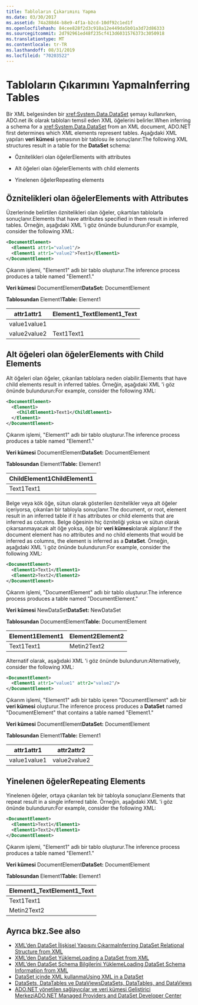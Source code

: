 ```yaml
---
title: Tabloların Çıkarımını Yapma
ms.date: 03/30/2017
ms.assetid: 74a288d4-b8e9-4f1a-b2cd-10df92c1ed1f
ms.openlocfilehash: 84cee828f2d3c918a12e449da5b01a3d72d86333
ms.sourcegitcommit: 2d792961ed48f235cf413d6031576373c3050918
ms.translationtype: MT
ms.contentlocale: tr-TR
ms.lasthandoff: 08/31/2019
ms.locfileid: "70203522"
---
```

# <a name="inferring-tables"></a><span data-ttu-id="b5f76-102">Tabloların Çıkarımını Yapma</span><span class="sxs-lookup"><span data-stu-id="b5f76-102">Inferring Tables</span></span>
<span data-ttu-id="b5f76-103">Bir XML belgesinden bir <xref:System.Data.DataSet> şemayı kullanırken, ADO.net ilk olarak tabloları temsil eden XML öğelerini belirler.</span><span class="sxs-lookup"><span data-stu-id="b5f76-103">When inferring a schema for a <xref:System.Data.DataSet> from an XML document, ADO.NET first determines which XML elements represent tables.</span></span> <span data-ttu-id="b5f76-104">Aşağıdaki XML yapıları **veri kümesi** şemasının bir tablosu ile sonuçlanır:</span><span class="sxs-lookup"><span data-stu-id="b5f76-104">The following XML structures result in a table for the **DataSet** schema:</span></span>  
  
- <span data-ttu-id="b5f76-105">Öznitelikleri olan öğeler</span><span class="sxs-lookup"><span data-stu-id="b5f76-105">Elements with attributes</span></span>  
  
- <span data-ttu-id="b5f76-106">Alt öğeleri olan öğeler</span><span class="sxs-lookup"><span data-stu-id="b5f76-106">Elements with child elements</span></span>  
  
- <span data-ttu-id="b5f76-107">Yinelenen öğeler</span><span class="sxs-lookup"><span data-stu-id="b5f76-107">Repeating elements</span></span>  
  
## <a name="elements-with-attributes"></a><span data-ttu-id="b5f76-108">Öznitelikleri olan öğeler</span><span class="sxs-lookup"><span data-stu-id="b5f76-108">Elements with Attributes</span></span>  
 <span data-ttu-id="b5f76-109">Üzerlerinde belirtilen öznitelikleri olan öğeler, çıkartılan tablolarla sonuçlanır.</span><span class="sxs-lookup"><span data-stu-id="b5f76-109">Elements that have attributes specified in them result in inferred tables.</span></span> <span data-ttu-id="b5f76-110">Örneğin, aşağıdaki XML 'i göz önünde bulundurun:</span><span class="sxs-lookup"><span data-stu-id="b5f76-110">For example, consider the following XML:</span></span>  
  
```xml  
<DocumentElement>  
  <Element1 attr1="value1"/>  
  <Element1 attr1="value2">Text1</Element1>  
</DocumentElement>  
```  
  
 <span data-ttu-id="b5f76-111">Çıkarım işlemi, "Element1" adlı bir tablo oluşturur.</span><span class="sxs-lookup"><span data-stu-id="b5f76-111">The inference process produces a table named "Element1."</span></span>  
  
 <span data-ttu-id="b5f76-112">**Veri kümesi** DocumentElement</span><span class="sxs-lookup"><span data-stu-id="b5f76-112">**DataSet:** DocumentElement</span></span>  
  
 <span data-ttu-id="b5f76-113">**Tablosundan** Element1</span><span class="sxs-lookup"><span data-stu-id="b5f76-113">**Table:** Element1</span></span>  
  
|<span data-ttu-id="b5f76-114">attr1</span><span class="sxs-lookup"><span data-stu-id="b5f76-114">attr1</span></span>|<span data-ttu-id="b5f76-115">Element1_Text</span><span class="sxs-lookup"><span data-stu-id="b5f76-115">Element1_Text</span></span>|  
|-----------|--------------------|  
|<span data-ttu-id="b5f76-116">value1</span><span class="sxs-lookup"><span data-stu-id="b5f76-116">value1</span></span>||  
|<span data-ttu-id="b5f76-117">value2</span><span class="sxs-lookup"><span data-stu-id="b5f76-117">value2</span></span>|<span data-ttu-id="b5f76-118">Text1</span><span class="sxs-lookup"><span data-stu-id="b5f76-118">Text1</span></span>|  
  
## <a name="elements-with-child-elements"></a><span data-ttu-id="b5f76-119">Alt öğeleri olan öğeler</span><span class="sxs-lookup"><span data-stu-id="b5f76-119">Elements with Child Elements</span></span>  
 <span data-ttu-id="b5f76-120">Alt öğeleri olan öğeler, çıkarılan tablolara neden olabilir.</span><span class="sxs-lookup"><span data-stu-id="b5f76-120">Elements that have child elements result in inferred tables.</span></span> <span data-ttu-id="b5f76-121">Örneğin, aşağıdaki XML 'i göz önünde bulundurun:</span><span class="sxs-lookup"><span data-stu-id="b5f76-121">For example, consider the following XML:</span></span>  
  
```xml  
<DocumentElement>  
  <Element1>  
    <ChildElement1>Text1</ChildElement1>  
  </Element1>  
</DocumentElement>  
```  
  
 <span data-ttu-id="b5f76-122">Çıkarım işlemi, "Element1" adlı bir tablo oluşturur.</span><span class="sxs-lookup"><span data-stu-id="b5f76-122">The inference process produces a table named "Element1."</span></span>  
  
 <span data-ttu-id="b5f76-123">**Veri kümesi** DocumentElement</span><span class="sxs-lookup"><span data-stu-id="b5f76-123">**DataSet:** DocumentElement</span></span>  
  
 <span data-ttu-id="b5f76-124">**Tablosundan** Element1</span><span class="sxs-lookup"><span data-stu-id="b5f76-124">**Table:** Element1</span></span>  
  
|<span data-ttu-id="b5f76-125">ChildElement1</span><span class="sxs-lookup"><span data-stu-id="b5f76-125">ChildElement1</span></span>|  
|-------------------|  
|<span data-ttu-id="b5f76-126">Text1</span><span class="sxs-lookup"><span data-stu-id="b5f76-126">Text1</span></span>|  
  
 <span data-ttu-id="b5f76-127">Belge veya kök öğe, sütun olarak gösterilen öznitelikler veya alt öğeler içeriyorsa, çıkarılan bir tabloyla sonuçlanır.</span><span class="sxs-lookup"><span data-stu-id="b5f76-127">The document, or root, element result in an inferred table if it has attributes or child elements that are inferred as columns.</span></span> <span data-ttu-id="b5f76-128">Belge öğesinin hiç özniteliği yoksa ve sütun olarak çıkarsanmayacak alt öğe yoksa, öğe bir **veri kümesi**olarak algılanır.</span><span class="sxs-lookup"><span data-stu-id="b5f76-128">If the document element has no attributes and no child elements that would be inferred as columns, the element is inferred as a **DataSet**.</span></span> <span data-ttu-id="b5f76-129">Örneğin, aşağıdaki XML 'i göz önünde bulundurun:</span><span class="sxs-lookup"><span data-stu-id="b5f76-129">For example, consider the following XML:</span></span>  
  
```xml  
<DocumentElement>  
  <Element1>Text1</Element1>  
  <Element2>Text2</Element2>  
</DocumentElement>  
```  
  
 <span data-ttu-id="b5f76-130">Çıkarım işlemi, "DocumentElement" adlı bir tablo oluşturur.</span><span class="sxs-lookup"><span data-stu-id="b5f76-130">The inference process produces a table named "DocumentElement."</span></span>  
  
 <span data-ttu-id="b5f76-131">**Veri kümesi** NewDataSet</span><span class="sxs-lookup"><span data-stu-id="b5f76-131">**DataSet:** NewDataSet</span></span>  
  
 <span data-ttu-id="b5f76-132">**Tablosundan** DocumentElement</span><span class="sxs-lookup"><span data-stu-id="b5f76-132">**Table:** DocumentElement</span></span>  
  
|<span data-ttu-id="b5f76-133">Element1</span><span class="sxs-lookup"><span data-stu-id="b5f76-133">Element1</span></span>|<span data-ttu-id="b5f76-134">Element2</span><span class="sxs-lookup"><span data-stu-id="b5f76-134">Element2</span></span>|  
|--------------|--------------|  
|<span data-ttu-id="b5f76-135">Text1</span><span class="sxs-lookup"><span data-stu-id="b5f76-135">Text1</span></span>|<span data-ttu-id="b5f76-136">Metin2</span><span class="sxs-lookup"><span data-stu-id="b5f76-136">Text2</span></span>|  
  
 <span data-ttu-id="b5f76-137">Alternatif olarak, aşağıdaki XML 'i göz önünde bulundurun:</span><span class="sxs-lookup"><span data-stu-id="b5f76-137">Alternatively, consider the following XML:</span></span>  
  
```xml  
<DocumentElement>  
  <Element1 attr1="value1" attr2="value2"/>  
</DocumentElement>  
```  
  
 <span data-ttu-id="b5f76-138">Çıkarım işlemi, "Element1" adlı bir tablo içeren "DocumentElement" adlı bir **veri kümesi** oluşturur.</span><span class="sxs-lookup"><span data-stu-id="b5f76-138">The inference process produces a **DataSet** named "DocumentElement" that contains a table named "Element1."</span></span>  
  
 <span data-ttu-id="b5f76-139">**Veri kümesi** DocumentElement</span><span class="sxs-lookup"><span data-stu-id="b5f76-139">**DataSet:** DocumentElement</span></span>  
  
 <span data-ttu-id="b5f76-140">**Tablosundan** Element1</span><span class="sxs-lookup"><span data-stu-id="b5f76-140">**Table:** Element1</span></span>  
  
|<span data-ttu-id="b5f76-141">attr1</span><span class="sxs-lookup"><span data-stu-id="b5f76-141">attr1</span></span>|<span data-ttu-id="b5f76-142">attr2</span><span class="sxs-lookup"><span data-stu-id="b5f76-142">attr2</span></span>|  
|-----------|-----------|  
|<span data-ttu-id="b5f76-143">value1</span><span class="sxs-lookup"><span data-stu-id="b5f76-143">value1</span></span>|<span data-ttu-id="b5f76-144">value2</span><span class="sxs-lookup"><span data-stu-id="b5f76-144">value2</span></span>|  
  
## <a name="repeating-elements"></a><span data-ttu-id="b5f76-145">Yinelenen öğeler</span><span class="sxs-lookup"><span data-stu-id="b5f76-145">Repeating Elements</span></span>  
 <span data-ttu-id="b5f76-146">Yinelenen öğeler, ortaya çıkarılan tek bir tabloyla sonuçlanır.</span><span class="sxs-lookup"><span data-stu-id="b5f76-146">Elements that repeat result in a single inferred table.</span></span> <span data-ttu-id="b5f76-147">Örneğin, aşağıdaki XML 'i göz önünde bulundurun:</span><span class="sxs-lookup"><span data-stu-id="b5f76-147">For example, consider the following XML:</span></span>  
  
```xml  
<DocumentElement>  
  <Element1>Text1</Element1>  
  <Element1>Text2</Element1>  
</DocumentElement>  
```  
  
 <span data-ttu-id="b5f76-148">Çıkarım işlemi, "Element1" adlı bir tablo oluşturur.</span><span class="sxs-lookup"><span data-stu-id="b5f76-148">The inference process produces a table named "Element1."</span></span>  
  
 <span data-ttu-id="b5f76-149">**Veri kümesi** DocumentElement</span><span class="sxs-lookup"><span data-stu-id="b5f76-149">**DataSet:** DocumentElement</span></span>  
  
 <span data-ttu-id="b5f76-150">**Tablosundan** Element1</span><span class="sxs-lookup"><span data-stu-id="b5f76-150">**Table:** Element1</span></span>  
  
|<span data-ttu-id="b5f76-151">Element1_Text</span><span class="sxs-lookup"><span data-stu-id="b5f76-151">Element1_Text</span></span>|  
|--------------------|  
|<span data-ttu-id="b5f76-152">Text1</span><span class="sxs-lookup"><span data-stu-id="b5f76-152">Text1</span></span>|  
|<span data-ttu-id="b5f76-153">Metin2</span><span class="sxs-lookup"><span data-stu-id="b5f76-153">Text2</span></span>|  
  
## <a name="see-also"></a><span data-ttu-id="b5f76-154">Ayrıca bkz.</span><span class="sxs-lookup"><span data-stu-id="b5f76-154">See also</span></span>

- [<span data-ttu-id="b5f76-155">XML’den DataSet İlişkisel Yapısını Çıkarma</span><span class="sxs-lookup"><span data-stu-id="b5f76-155">Inferring DataSet Relational Structure from XML</span></span>](inferring-dataset-relational-structure-from-xml.md)
- [<span data-ttu-id="b5f76-156">XML’den DataSet Yükleme</span><span class="sxs-lookup"><span data-stu-id="b5f76-156">Loading a DataSet from XML</span></span>](loading-a-dataset-from-xml.md)
- [<span data-ttu-id="b5f76-157">XML’den DataSet Schema Bilgilerini Yükleme</span><span class="sxs-lookup"><span data-stu-id="b5f76-157">Loading DataSet Schema Information from XML</span></span>](loading-dataset-schema-information-from-xml.md)
- [<span data-ttu-id="b5f76-158">DataSet içinde XML kullanma</span><span class="sxs-lookup"><span data-stu-id="b5f76-158">Using XML in a DataSet</span></span>](using-xml-in-a-dataset.md)
- [<span data-ttu-id="b5f76-159">DataSets, DataTables ve DataViews</span><span class="sxs-lookup"><span data-stu-id="b5f76-159">DataSets, DataTables, and DataViews</span></span>](index.md)
- [<span data-ttu-id="b5f76-160">ADO.NET yönetilen sağlayıcılar ve veri kümesi Geliştirici Merkezi</span><span class="sxs-lookup"><span data-stu-id="b5f76-160">ADO.NET Managed Providers and DataSet Developer Center</span></span>](https://go.microsoft.com/fwlink/?LinkId=217917)
